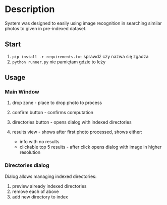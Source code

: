 # Description
 System was designed to easily using image recognition in searching similar photos to given in pre-indexed dataset.

## Start
 1. `pip install -r requirements.txt` sprawdź czy nazwa się zgadza
 2. `python runner.py` nie pamiętam gdzie to leży

## Usage
### Main Window
 1. drop zone - place to drop photo to process
 2. confirm button - confirms computation
 3. directories button - opens dialog with indexed directories
 4. results view - shows after first photo processed, shows either:

    - info with no results
    - clickable top 5 results - after click opens dialog with image in higher resolution
    
### Directories dialog
 Dialog allows managing indexed directories:
 1. preview already indexed directories
 2. remove each of above
 3. add new directory to index

